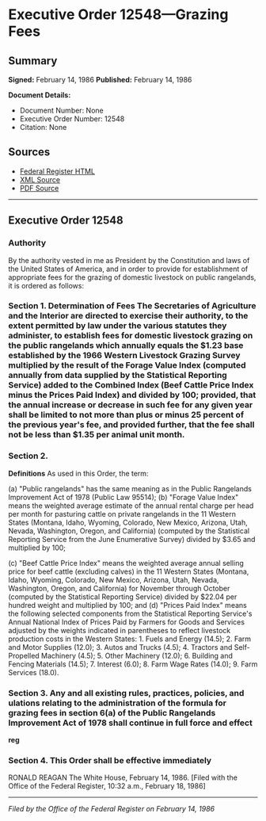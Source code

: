 # Executive Order 12548—Grazing Fees

## Summary

**Signed:** February 14, 1986
**Published:** February 14, 1986

**Document Details:**
- Document Number: None
- Executive Order Number: 12548
- Citation: None

## Sources
- [Federal Register HTML](https://www.presidency.ucsb.edu/documents/executive-order-12548-grazing-fees)
- [XML Source](None)
- [PDF Source](None)

---

## Executive Order 12548

### Authority

By the authority vested in me as President by the Constitution and laws of the United States of America, and in order to provide for establishment of appropriate fees for the grazing of domestic livestock on public rangelands, it is ordered as follows:
### Section 1. Determination of Fees The Secretaries of Agriculture and the Interior are directed to exercise their authority, to the extent permitted by law under the various statutes they administer, to establish fees for domestic livestock grazing on the public rangelands which annually equals the $1.23 base established by the 1966 Western Livestock Grazing Survey multiplied by the result of the Forage Value Index (computed annually from data supplied by the Statistical Reporting Service) added to the Combined Index (Beef Cattle Price Index minus the Prices Paid Index) and divided by 100; provided, that the annual increase or decrease in such fee for any given year shall be limited to not more than plus or minus 25 percent of the previous year's fee, and provided further, that the fee shall not be less than $1.35 per animal unit month.

### Section 2.

**Definitions**
 As used in this Order, the term:

(a) "Public rangelands" has the same meaning as in the Public Rangelands Improvement Act of 1978 (Public Law 95514);
(b) "Forage Value Index" means the weighted average estimate of the annual rental charge per head per month for pasturing cattle on private rangelands in the 11 Western States (Montana, Idaho, Wyoming, Colorado, New Mexico, Arizona, Utah, Nevada, Washington, Oregon, and California) (computed by the Statistical Reporting Service from the June Enumerative Survey) divided by $3.65 and multiplied by 100;

(c) "Beef Cattle Price Index" means the weighted average annual selling price for beef cattle (excluding calves) in the 11 Western States (Montana, Idaho, Wyoming, Colorado, New Mexico, Arizona, Utah, Nevada, Washington, Oregon, and California) for November through October (computed by the Statistical Reporting Service) divided by $22.04 per hundred weight and multiplied by 100; and
(d) "Prices Paid Index" means the following selected components from the Statistical Reporting Service's Annual National Index of Prices Paid by Farmers for Goods and Services adjusted by the weights indicated in parentheses to reflect livestock production costs in the Western States: 1. Fuels and Energy (14.5); 2. Farm and Motor Supplies (12.0); 3. Autos and Trucks (4.5); 4. Tractors and Self-Propelled Machinery (4.5); 5. Other Machinery (12.0); 6. Building and Fencing Materials (14.5); 7. Interest (6.0); 8. Farm Wage Rates (14.0); 9. Farm Services (18.0).

### Section 3. Any and all existing rules, practices, policies, and ulations relating to the administration of the formula for grazing fees in section 6(a) of the Public Rangelands Improvement Act of 1978 shall continue in full force and effect

**reg**

### Section 4. This Order shall be effective immediately

RONALD REAGAN
The White House,
February 14, 1986.
[Filed with the Office of the Federal Register, 10:32 a.m., February 18, 1986]

---

*Filed by the Office of the Federal Register on February 14, 1986*
